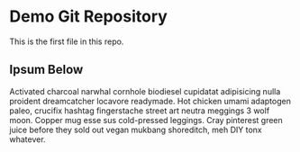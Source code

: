 # Demo Git Repository

This is the first file in this repo.

## Ipsum Below

Activated charcoal narwhal cornhole biodiesel cupidatat adipisicing nulla
proident dreamcatcher locavore readymade. Hot chicken umami adaptogen paleo,
crucifix hashtag fingerstache street art neutra meggings 3 wolf moon.
Copper mug esse sus cold-pressed leggings. Cray pinterest green juice before
they sold out vegan mukbang shoreditch, meh DIY tonx whatever.
